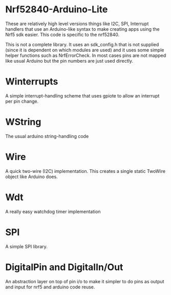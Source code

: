 # Nrf52840-Arduino-Lite
These are relatively high level versions things like I2C, SPI, Interrupt handlers that use an Arduino-like syntax to make creating apps using the Nrf5 sdk easier. This code is specific to the nrf52840.

This is not a complete library. It uses an sdk_config.h that is not supplied (since it is dependent on which modules are used) and it uses some simple helper functions such as NrfErrorCheck. In most cases pins are not mapped like usual Arduino but the pin numbers are just used directly.

# Winterrupts
A simple interrupt-handling scheme that uses gpiote to allow an interrupt per pin change.

# WString
The usual arduino string-handling code

# Wire
A quick two-wire (I2C) implementation. This creates a single static TwoWire object like Arduino does.

# Wdt
A really easy watchdog timer implementation

# SPI
A simple SPI library.

# DigitalPin and DigitalIn/Out
An abstraction layer on top of pin i/o to make it simpler to do pins as output and input for nrf5 and arduino code reuse.

